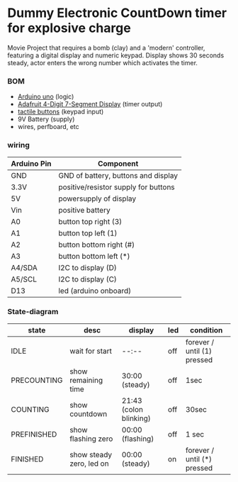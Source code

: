 # Dummy Electronic CountDown timer for explosive charge
Movie Project that requires a bomb (clay) and a 'modern' controller, featuring a digital display and numeric keypad. Display shows 30 seconds steady, actor enters the wrong number which activates the timer.

### BOM
- [Arduino uno](https://docs.arduino.cc/hardware/uno-rev3) (logic)
- [Adafruit 4-Digit 7-Segment Display](https://www.adafruit.com/product/879) (timer output)
- [tactile buttons](https://www.adafruit.com/product/367) (keypad input)
- 9V Battery (supply)
- wires, perfboard, etc

### wiring
| Arduino Pin | Component |
|---|---|
| GND | GND of battery, buttons and display |
| 3.3V | positive/resistor supply for buttons |
| 5V | powersupply of display |
| Vin | positive battery |
| A0 | button top right (3) |
| A1 | button top left (1) |
| A2 | button bottom right (#) |
| A3 | button bottom left (*) |
| A4/SDA  | I2C to display (D) |
| A5/SCL  | I2C to display (C) |
| D13 | led (arduino onboard) |

### State-diagram
|state|desc|display|led|condition|
|---|---|---|---|---|
| IDLE | wait for start |  --:-- | off |forever / until (1) pressed|
| PRECOUNTING | show remaining time | 30:00 (steady) | off |  1sec |
| COUNTING | show countdown | 21:43 (colon blinking)| off |  30sec |
| PREFINISHED | show flashing zero | 00:00 (flashing)| off | 1 sec |
| FINISHED | show steady zero, led on |  00:00 (steady)| on |forever / until (*) pressed |

